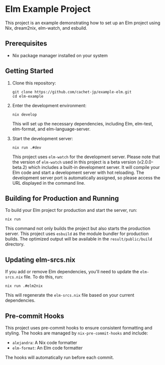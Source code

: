 # Elm Example Project

This project is an example demonstrating how to set up an Elm project using Nix, dream2nix, elm-watch, and esbuild.

## Prerequisites

- Nix package manager installed on your system

## Getting Started

1. Clone this repository:

   ```shell
   git clone https://github.com/cachet-jp/example-elm.git
   cd elm-example
   ```

2. Enter the development environment:

   ```shell
   nix develop
   ```

   This will set up the necessary dependencies, including Elm, elm-test, elm-format, and elm-language-server.

3. Start the development server:

   ```shell
   nix run .#dev
   ```

   This project uses `elm-watch` for the development server. Please note that the version of `elm-watch` used in this project is a beta version (v2.0.0-beta.2) which includes a built-in development server. It will compile your Elm code and start a development server with hot reloading. The development server port is automatically assigned, so please access the URL displayed in the command line.

## Building for Production and Running

To build your Elm project for production and start the server, run:

```shell
nix run
```

This command not only builds the project but also starts the production server. This project uses `esbuild` as the module bundler for production builds. The optimized output will be available in the `result/public/build` directory.

## Updating elm-srcs.nix

If you add or remove Elm dependencies, you'll need to update the `elm-srcs.nix` file. To do this, run:

```shell
nix run .#elm2nix
```

This will regenerate the `elm-srcs.nix` file based on your current dependencies.

## Pre-commit Hooks

This project uses pre-commit hooks to ensure consistent formatting and styling. The hooks are managed by `nix-pre-commit-hooks` and include:

- `alejandra`: A Nix code formatter
- `elm-format`: An Elm code formatter

The hooks will automatically run before each commit.
